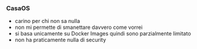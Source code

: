### CasaOS
- carino per chi non sa nulla
- non mi permette di smanettare davvero come vorrei
- si basa unicamente su Docker Images quindi sono parzialmente limitato
- non ha praticamente nulla di security



